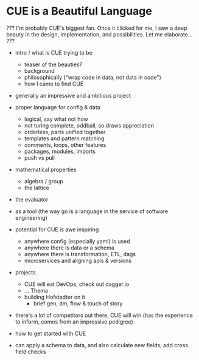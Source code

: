 # CUE is a Beautiful Language

???
I'm probably CUE's biggest fan.
Once it clicked for me,
I saw a deep beauty in the
design, implementation, and possibilities.
Let me elaborate...
???

- intro / what is CUE trying to be
  - teaser of the beauties?
  - background
  - philosophically ("wrap code in data, not data in code")
  - how I came to find CUE
- generally an impressive and ambitious project

- proper language for config & data
  - logical, say what not how
  - not turing complete, oddball, so draws appreciation
  - orderless, parts unified together
  - templates and pattern matching
  - comments, loops, other features
  - packages, modules, imports
  - push vs pull

- mathematical properties
  - algebra / group
  - the lattice
- the evaluator
- as a tool (the way go is a language in the service of software engineering)

- potential for CUE is awe inspiring
  - anywhere config (especially yaml) is used
  - anywhere there is data or a schema
  - anywhere there is transformation, ETL, dags
  - microservices and aligning apis & versions
- projects
  - CUE will eat DevOps, check out dagger.io
  - ... Thema
  - building Hofstadter on it
    - brief gen, dm, flow & touch of story

- there's a lot of competitors out there, CUE will win
  (has the experience to inform, comes from an impressive pedigree)
- how to get started with CUE

- can apply a schema to data, and also calculate new fields, add cross field checks
